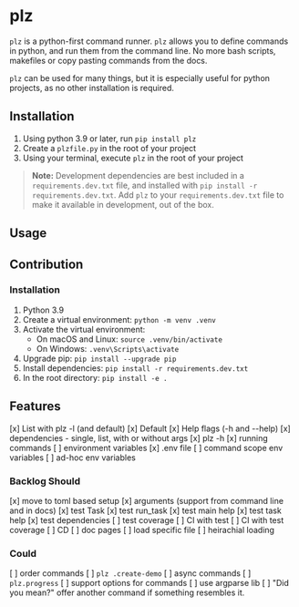 # plz

`plz` is a python-first command runner.
`plz` allows you to define commands in python, and run them from the command line.
No more bash scripts, makefiles or copy pasting commands from the docs.

`plz` can be used for many things, but it is especially useful for python projects, as no other installation is required.

## Installation
1. Using python 3.9 or later, run `pip install plz`
2. Create a `plzfile.py` in the root of your project
3. Using your terminal, execute `plz` in the root of your project

> **Note:** Development dependencies are best included in a `requirements.dev.txt` file, and installed with `pip install -r requirements.dev.txt`. Add `plz` to your `requirements.dev.txt` file to make it available in development, out of the box.

## Usage

## Contribution

### Installation

1. Python 3.9
2. Create a virtual environment: `python -m venv .venv`
3. Activate the virtual environment:
   - On macOS and Linux: `source .venv/bin/activate`
   - On Windows: `.venv\Scripts\activate`
4. Upgrade pip: `pip install --upgrade pip`
5. Install dependencies: `pip install -r requirements.dev.txt`
6. In the root directory: `pip install -e .`

## Features

[x] List with plz -l (and default)
[x] Default
[x] Help flags (-h and --help)
[x] dependencies - single, list, with or without args
[x] plz -h
[x] running commands
[ ] environment variables
    [x] .env file
    [ ] command scope env variables
    [ ] ad-hoc env variables

### Backlog Should
[x] move to toml based setup
[x] arguments (support from command line and in docs)
[x] test Task
[x] test run_task
[x] test main help
[x] test task help
[x] test dependencies
[ ] test coverage
[ ] CI with test
[ ] CI with test coverage
[ ] CD
[ ] doc pages
[ ] load specific file
[ ] heirachial loading

### Could
[ ] order commands
[ ] `plz .create-demo`
[ ] async commands
[ ] `plz.progress`
[ ] support options for commands
[ ] use argparse lib
[ ] "Did you mean?" offer another command if something resembles it.